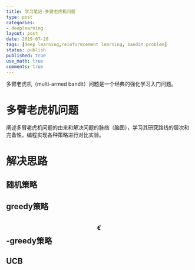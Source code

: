 ```yaml
---
title: 学习笔记-多臂老虎机问题
type: post
categories:
- deeplearning
layout: post
date: 2019-07-20
tags: [deep learning,reinformcement learning, bandit problem]
status: publish
published: true
use_math: true
comments: true
---
```


多臂老虎机（multi-armed bandit）问题是一个经典的强化学习入门问题。

# 多臂老虎机问题

阐述多臂老虎机问题的由来和解决问题的脉络（脑图），学习其研究路线的层次和完备性，编程实现各种策略进行对比实验。

# 解决思路

## 随机策略

## greedy策略

## $$\epsilon$$-greedy策略

## UCB

